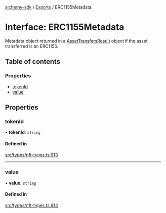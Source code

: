[alchemy-sdk](../README.md) / [Exports](../modules.md) / ERC1155Metadata

# Interface: ERC1155Metadata

Metadata object returned in a [AssetTransfersResult](AssetTransfersResult.md) object if the asset
transferred is an ERC1155.

## Table of contents

### Properties

- [tokenId](ERC1155Metadata.md#tokenid)
- [value](ERC1155Metadata.md#value)

## Properties

### tokenId

• **tokenId**: `string`

#### Defined in

[src/types/nft-types.ts:913](https://github.com/alchemyplatform/alchemy-sdk-js/blob/7ae04a5/src/types/nft-types.ts#L913)

___

### value

• **value**: `string`

#### Defined in

[src/types/nft-types.ts:914](https://github.com/alchemyplatform/alchemy-sdk-js/blob/7ae04a5/src/types/nft-types.ts#L914)
